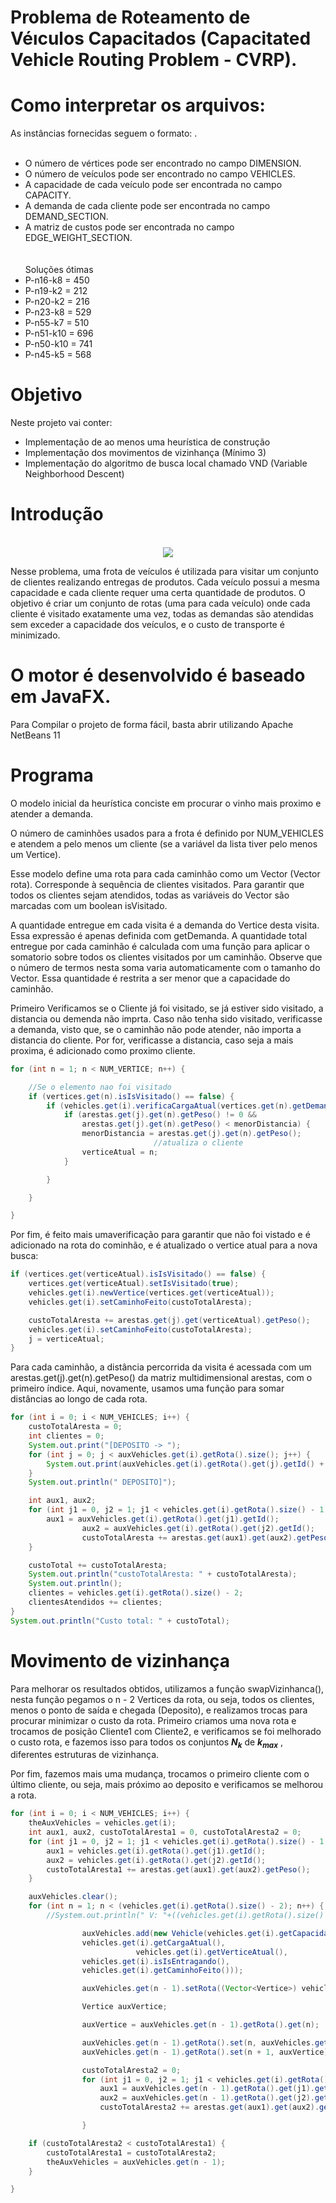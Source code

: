 # Problema de Roteamento de Véıculos Capacitados (Capacitated Vehicle Routing Problem - CVRP).

# Como interpretar os arquivos:
As instâncias fornecidas seguem o formato: .
<br><br>
   *   O número de vértices pode ser encontrado no campo DIMENSION.<br>
   *   O número de veículos pode ser encontrado no campo VEHICLES.<br>
   *   A capacidade de cada veículo pode ser encontrada no campo CAPACITY.<br>
   *   A demanda de cada cliente pode ser encontrada no campo DEMAND_SECTION.<br>
   *  A matriz de custos pode ser encontrada no campo EDGE_WEIGHT_SECTION.<br>
<br><br>
Soluções ótimas<br>
   *   P-n16-k8 = 450<br>
   *   P-n19-k2 = 212<br>
   *   P-n20-k2 = 216<br>
   *   P-n23-k8 = 529<br>
   *   P-n55-k7 = 510<br>
   *   P-n51-k10 = 696<br>
   *   P-n50-k10 = 741<br>
   *   P-n45-k5 = 568<br>


# Objetivo

Neste projeto vai conter:

   *  Implementação de ao menos uma heurística de construção
   *  Implementação dos movimentos de vizinhança (Mínimo 3)
   *  Implementação do algoritmo de busca local chamado VND (Variable Neighborhood Descent)



# Introdução

<p align="center">
	<br>
	<img src="prints/vrp.png"/ >
      <br>
</p>

Nesse problema, uma frota de veículos é utilizada para visitar um conjunto de clientes realizando entregas de produtos. Cada veículo possui a mesma capacidade e cada cliente requer uma certa quantidade de produtos. O objetivo é criar um conjunto de rotas (uma para cada veículo) onde cada cliente é visitado exatamente uma vez, todas as demandas são atendidas sem exceder a capacidade dos veículos, e o custo de transporte é minimizado.

# O motor é desenvolvido é baseado em JavaFX.

Para Compilar o projeto de forma fácil, basta abrir utilizando Apache NetBeans 11 



# Programa

O modelo inicial da heurística conciste em procurar o vinho mais proximo e atender a demanda.

O número de caminhões usados para a frota é definido por NUM_VEHICLES e atendem a pelo menos um cliente (se a variável da lista tiver pelo menos um Vertice). 

Esse modelo define uma rota para cada caminhão como um Vector (Vector<Vertice> rota). Corresponde à sequência de clientes visitados. Para garantir que todos os clientes sejam atendidos, todas as variáveis do Vector são marcadas com um boolean isVisitado.
	
A quantidade entregue em cada visita é a demanda do Vertice desta visita. Essa expressão é apenas definida com getDemanda. A quantidade total entregue por cada caminhão é calculada com uma função para aplicar o somatorio sobre todos os clientes visitados por um caminhão. Observe que o número de termos nesta soma varia automaticamente com o tamanho do Vector. Essa quantidade é restrita a ser menor que a capacidade do caminhão.
		
Primeiro Verificamos se o Cliente já foi visitado, se já estiver sido visitado, a distancia ou demenda não imprta.
Caso não tenha sido visitado, verificasse a demanda, visto que, se o caminhão não pode atender, não importa a distancia do cliente.
Por for, verificasse a distancia, caso seja a mais proxima, é adicionado como proximo cliente.
	
```JAVA
for (int n = 1; n < NUM_VERTICE; n++) {

	//Se o elemento nao foi visitado
	if (vertices.get(n).isIsVisitado() == false) {
		if (vehicles.get(i).verificaCargaAtual(vertices.get(n).getDemanda())) {
			if (arestas.get(j).get(n).getPeso() != 0 &&
				arestas.get(j).get(n).getPeso() < menorDistancia) {
 				menorDistancia = arestas.get(j).get(n).getPeso();
                                //atualiza o cliente
				verticeAtual = n;
			}

		}

	}

}
```

Por fim, é feito mais umaverificação para garantir que não foi vistado e é adicionado na rota do cominhão, e é atualizado o vertice atual para a nova busca:

```JAVA
if (vertices.get(verticeAtual).isIsVisitado() == false) {
	vertices.get(verticeAtual).setIsVisitado(true);
	vehicles.get(i).newVertice(vertices.get(verticeAtual));
	vehicles.get(i).setCaminhoFeito(custoTotalAresta);

	custoTotalAresta += arestas.get(j).get(verticeAtual).getPeso();
	vehicles.get(i).setCaminhoFeito(custoTotalAresta);
	j = verticeAtual;
}
```

Para cada caminhão, a distância percorrida da visita é acessada com um arestas.get(j).get(n).getPeso() da matriz multidimensional arestas, com o primeiro índice. Aqui, novamente, usamos uma função para somar distâncias ao longo de cada rota.

```JAVA
for (int i = 0; i < NUM_VEHICLES; i++) {
	custoTotalAresta = 0;
	int clientes = 0;
	System.out.print("[DEPOSITO -> ");
	for (int j = 0; j < auxVehicles.get(i).getRota().size(); j++) {
		System.out.print(auxVehicles.get(i).getRota().get(j).getId() + " -> ");
	}
	System.out.println(" DEPOSITO]");

	int aux1, aux2;
	for (int j1 = 0, j2 = 1; j1 < vehicles.get(i).getRota().size() - 1; j1++, j2++) {
		aux1 = auxVehicles.get(i).getRota().get(j1).getId();
                aux2 = auxVehicles.get(i).getRota().get(j2).getId();
                custoTotalAresta += arestas.get(aux1).get(aux2).getPeso();
	}

	custoTotal += custoTotalAresta;
	System.out.println("custoTotalAresta: " + custoTotalAresta);
	System.out.println();
	clientes = vehicles.get(i).getRota().size() - 2;	
	clientesAtendidos += clientes;
}
System.out.println("Custo total: " + custoTotal);
```

# Movimento de vizinhança

Para melhorar os resultados obtidos, utilizamos a função swapVizinhanca(), nesta função pegamos o n - 2 Vertices da rota, ou seja, todos os clientes, menos o ponto de saída e chegada (Deposito), e realizamos trocas para procurar minimizar o custo da rota.
Primeiro criamos uma nova rota e trocamos de posição Cliente1 com Cliente2, e verificamos se foi melhorado o custo rota, e fazemos isso para todos os conjuntos **<var>N<sub>k</sub></var>** de **<var>k<sub>max</sub></var>** , diferentes estruturas de vizinhança.

Por fim, fazemos mais uma mudança, trocamos o primeiro cliente com o último cliente, ou seja, mais próximo ao deposito e verificamos se melhorou a rota.

```JAVA
for (int i = 0; i < NUM_VEHICLES; i++) {
	theAuxVehicles = vehicles.get(i);
	int aux1, aux2, custoTotalAresta1 = 0, custoTotalAresta2 = 0;
	for (int j1 = 0, j2 = 1; j1 < vehicles.get(i).getRota().size() - 1; j1++, j2++) {
		aux1 = vehicles.get(i).getRota().get(j1).getId();
		aux2 = vehicles.get(i).getRota().get(j2).getId();
		custoTotalAresta1 += arestas.get(aux1).get(aux2).getPeso();
	}

	auxVehicles.clear();
	for (int n = 1; n < (vehicles.get(i).getRota().size() - 2); n++) {
		//System.out.println(" V: "+((vehicles.get(i).getRota().size() - 2)/2));

                auxVehicles.add(new Vehicle(vehicles.get(i).getCapacidadeTotal(), 
				vehicles.get(i).getCargaAtual(),
                        	vehicles.get(i).getVerticeAtual(), 
				vehicles.get(i).isIsEntragando(), 
				vehicles.get(i).getCaminhoFeito()));

                auxVehicles.get(n - 1).setRota((Vector<Vertice>) vehicles.get(i).getRota().clone());

                Vertice auxVertice;

                auxVertice = auxVehicles.get(n - 1).getRota().get(n);

                auxVehicles.get(n - 1).getRota().set(n, auxVehicles.get(n - 1).getRota().get(n + 1));
                auxVehicles.get(n - 1).getRota().set(n + 1, auxVertice);

                custoTotalAresta2 = 0;
                for (int j1 = 0, j2 = 1; j1 < vehicles.get(i).getRota().size() - 1; j1++, j2++) {
                    aux1 = auxVehicles.get(n - 1).getRota().get(j1).getId();
                    aux2 = auxVehicles.get(n - 1).getRota().get(j2).getId();
                    custoTotalAresta2 += arestas.get(aux1).get(aux2).getPeso();

                }

	if (custoTotalAresta2 < custoTotalAresta1) {
		custoTotalAresta1 = custoTotalAresta2;
		theAuxVehicles = auxVehicles.get(n - 1);
	}

}
```
